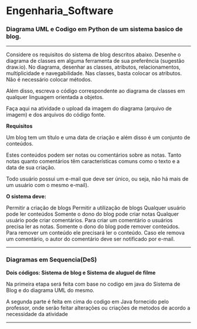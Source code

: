 # Engenharia_Software
### Diagrama UML e Codigo em Python de um sistema basico de blog.
***
Considere os requisitos do sistema de blog descritos abaixo. Desenhe o diagrama de classes em alguma ferramenta de sua preferência (sugestão draw.io). No diagrama, desenhar as classes, atributos, relacionamentos, multiplicidade e navegabilidade. Nas classes, basta colocar os atributos. Não é necessário colocar métodos.

Além disso, escreva o código correspondente ao diagrama de classes em qualquer linguagem orientada a objetos.

Faça aqui na atividade o upload da imagem do diagrama (arquivo de imagem) e dos arquivos do código fonte. 

**Requisitos**

Um blog tem um título e uma data de criação e além disso é um conjunto de conteúdos.

Estes conteúdos podem ser notas ou comentários sobre as notas. Tanto notas quanto comentários têm características comuns como o texto e a data de sua criação.

Todo usuário possui um e-mail que deve ser único, ou seja, não há mais de um usuário com o mesmo e-mail).

**O sistema deve:**

Permitir a criação de blogs
Permitir a utilização de blogs
Qualquer usuário pode ler conteúdos
Somente o dono do blog pode criar notas
Qualquer usuário pode criar comentários. Para criar um comentário o usuários precisa ler as notas.
Somente o dono do blog pode remover conteúdos. Para remover um conteúdo ele precisará ler o conteúdo. Caso ele remova um comentário, o autor do comentário deve ser notificado por e-mail.
***


### Diagramas em Sequencia(DeS) 

**Dois códigos: Sistema de blog e Sistema de aluguel de filme**

Na primeira etapa será feita com base no codigo em java do Sistema de Blog e do diagrama UML do mesmo.

A segunda parte é feita em cima do codigo em Java fornecido pelo professor, onde serão feitar alterações ou criações de metodos de acordo a necessidade da atividade
***